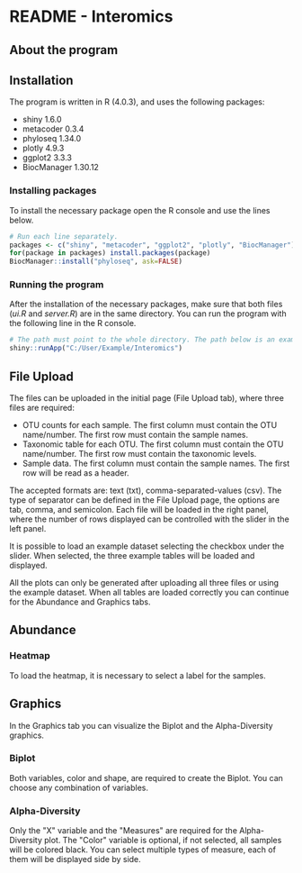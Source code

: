 # README - Interomics

## About the program



## Installation

The program is written in R (4.0.3), and uses the following packages:

- shiny 1.6.0
- metacoder 0.3.4
- phyloseq 1.34.0
- plotly 4.9.3
- ggplot2 3.3.3
- BiocManager 1.30.12

### Installing packages

To install the necessary package open the R console and use the lines below.

```R
# Run each line separately.
packages <- c("shiny", "metacoder", "ggplot2", "plotly", "BiocManager")
for(package in packages) install.packages(package)
BiocManager::install("phyloseq", ask=FALSE)
```

### Running the program

After the installation of the necessary packages, make sure that both files (*ui.R* and *server.R*) are in the same directory. You can run the program with the following line in the R console.

```R
# The path must point to the whole directory. The path below is an example, you may need to change it according to where the files are saved.
shiny::runApp("C:/User/Example/Interomics")
```



## File Upload

The files can be uploaded in the initial page (File Upload tab), where three files are required:

- OTU counts for each sample. The first column must contain the OTU name/number. The first row must contain the sample names.
- Taxonomic table for each OTU. The first column must contain the OTU name/number. The first row must contain the taxonomic levels.
- Sample data. The first column must contain the sample names. The first row will be read as a header.

The accepted formats are: text (txt), comma-separated-values (csv). The type of separator can be defined in the File Upload page, the options are tab, comma, and semicolon. Each file will be loaded in the right panel, where the number of rows displayed can be controlled with the slider in the left panel.

It is possible to load an example dataset selecting the checkbox under the slider. When selected, the three example tables will be loaded and displayed.

All the plots can only be generated after uploading all three files or using the example dataset. When all tables are loaded correctly you can continue for the Abundance and Graphics tabs. 



## Abundance

### Heatmap

To load the heatmap, it is necessary to select a label for the samples. 

## Graphics

In the Graphics tab you can visualize the Biplot and the Alpha-Diversity graphics.

### Biplot

Both variables, color and shape, are required to create the Biplot. You can choose any combination of variables.

### Alpha-Diversity

Only the "X" variable and the "Measures" are required for the Alpha-Diversity plot. The "Color" variable is optional, if not selected, all samples will be colored black. You can select multiple types of measure, each of them will be displayed side by side.